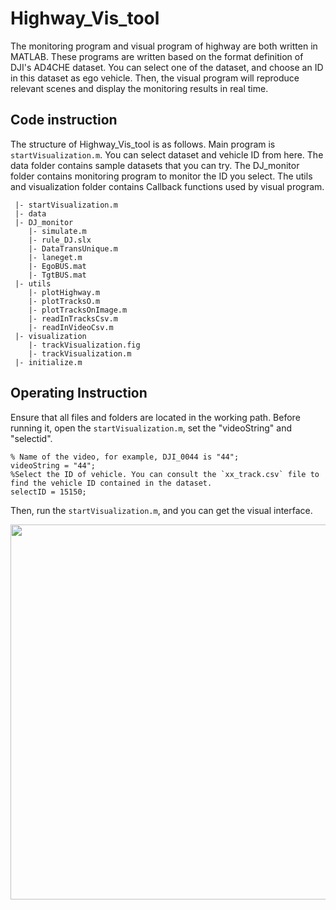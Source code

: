 # Highway_Vis_tool
The monitoring program and visual program of highway are both written in MATLAB. These programs are written based on the format definition of DJI's AD4CHE dataset. You can select one of the dataset, and choose an ID in this dataset as ego vehicle. Then, the visual program will reproduce relevant scenes and display the monitoring results in real time.

## Code instruction
The structure of Highway_Vis_tool is as follows. Main program is `startVisualization.m`. You can select dataset and vehicle ID from here. The data folder contains sample datasets that you can try. The DJ_monitor folder contains monitoring program to monitor the ID you select. The utils and visualization folder contains Callback functions used by visual program.

```
 |- startVisualization.m
 |- data
 |- DJ_monitor
    |- simulate.m
    |- rule_DJ.slx
    |- DataTransUnique.m
    |- laneget.m
    |- EgoBUS.mat
    |- TgtBUS.mat
 |- utils
    |- plotHighway.m
    |- plotTracksO.m
    |- plotTracksOnImage.m
    |- readInTracksCsv.m
    |- readInVideoCsv.m
 |- visualization
    |- trackVisualization.fig
    |- trackVisualization.m
 |- initialize.m
```

## Operating Instruction
Ensure that all files and folders are located in the working path. Before running it, open the `startVisualization.m`, set the "videoString" and "selectid".

```
% Name of the video, for example, DJI_0044 is "44";
videoString = "44";
%Select the ID of vehicle. You can consult the `xx_track.csv` file to find the vehicle ID contained in the dataset.
selectID = 15150; 
```

Then, run the `startVisualization.m`, and you can get the visual interface.

<div align=center>
<img src="https://github.com/SOTIF-AVLab/DOTL/blob/main/Doc/video.jpg" width = 600>
</div> 

